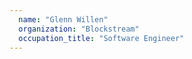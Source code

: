 ```yaml
---
  name: "Glenn Willen"
  organization: "Blockstream"
  occupation_title: "Software Engineer"
---
```


